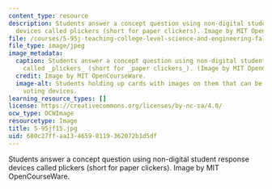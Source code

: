 ```yaml
---
content_type: resource
description: Students answer a concept question using non-digital student response
  devices called plickers (short for paper clickers). Image by MIT OpenCourseWare.
file: /courses/5-95j-teaching-college-level-science-and-engineering-fall-2015/680c27ffaa1346598119362072b1d5df_5-95jf15.jpg
file_type: image/jpeg
image_metadata:
  caption: Students answer a concept question using non-digital student response devices
    called _plickers_ (short for _paper clickers_). (Image by MIT OpenCourseWare.)
  credit: Image by MIT OpenCourseWare.
  image-alt: Students holding up cards with images on them that can be scanned as
    voting devices.
learning_resource_types: []
license: https://creativecommons.org/licenses/by-nc-sa/4.0/
ocw_type: OCWImage
resourcetype: Image
title: 5-95jf15.jpg
uid: 680c27ff-aa13-4659-8119-362072b1d5df
---
```

Students answer a concept question using non-digital student response devices called plickers (short for paper clickers). Image by MIT OpenCourseWare.